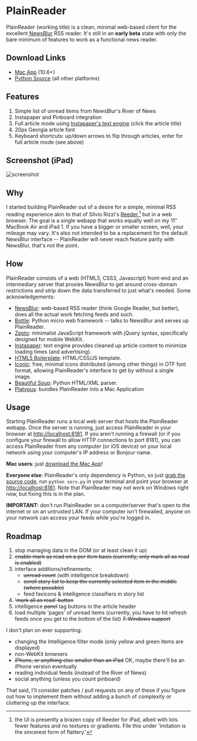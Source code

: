 # PlainReader

PlainReader (working title) is a clean, minimal web-based client for the excellent [NewsBlur](http://newsblur.com) RSS reader. It's still in an **early beta** state with only the bare minimum of features to work as a functional news reader.

## Download Links

* [Mac App](https://github.com/downloads/lhagan/PlainReader/PlainReader.zip) (10.6+)
* [Python Source](https://github.com/lhagan/PlainReader/zipball/master) (all other platforms)

## Features

1. Simple list of unread items from NewsBlur's River of News
2. Instapaper and Pinboard integration
3. Full article mode using [Instapaper's text engine](http://www.instapaper.com/extras) (click the article title)
4. 20px Georgia article font
5. Keyboard shortcuts: up/down arrows to flip through articles, enter for full article mode (see above)

## Screenshot (iPad)
![screenshot](https://github.com/lhagan/PlainReader/raw/master/plainreader_screenshot.jpg)

## Why

I started building PlainReader out of a desire for a simple, minimal RSS reading experience akin to that of Silvio Rizzi's [Reeder](http://reederapp.com),[^1] but in a web browser. The goal is a single webapp that works equally well on my 11" MacBook Air and iPad 1. If you have a bigger or smaller screen, well, your mileage may vary. It's also not intended to be a replacement for the default NewsBlur interface -- PlainReader will never reach feature parity with NewsBlur, that's not the point.

## How

PlainReader consists of a web (HTML5, CSS3, Javascript) front-end and an intermediary server that proxies NewsBlur to get around cross-domain restrictions and strip down the data transferred to just what's needed. Some acknowledgements:

* [NewsBlur](http://newsblur.com): web-based RSS reader (think Google Reader, but better), does all the actual work fetching feeds and such.
* [Bottle](http://bottlepy.org/docs/dev/): Python micro web framework -- talks to NewsBlur and serves up PlainReader.
* [Zepto](http://zeptojs.com/): minimalist JavaScript framework with jQuery syntax, specifically designed for mobile WebKit.
* [Instapaper](http://www.instapaper.com): text engine provides cleaned up article content to minimize loading times (and advertising).
* [HTML5 Boilerplate](http://html5boilerplate.com/): HTML/CSS/JS template.
* [Iconic](http://somerandomdude.com/work/iconic/): free, minimal icons distributed (among other things) in OTF font format, allowing PlainReader's interface to get by without a single image.
* [Beautiful Soup](http://www.crummy.com/software/BeautifulSoup/): Python HTML/XML parser.
* [Platypus](http://sveinbjorn.org/platypus): bundles PlainReader into a Mac Application

## Usage

Starting PlainReader runs a local web server that hosts the PlainReader webapp. Once the server is running, just access PlainReader in your browser at [http://localhost:8181](http://localhost:8181). If you aren't running a firewall (or if you configure your firewall to allow HTTP connections to port 8181), you can access PlainReader from any computer (or iOS device) on your local network using your computer's IP address or Bonjour name.

**Mac users**: just [download the Mac App](https://github.com/downloads/lhagan/PlainReader/PlainReader.zip)!

**Everyone else**: PlainReader's only dependency is Python, so just [grab the source code](https://github.com/lhagan/PlainReader/zipball/master), run `python serv.py` in your terminal and point your browser at [http://localhost:8181](http://localhost:8181). Note that PlainReader may not work on Windows right now, but fixing this is in the plan.

**IMPORTANT:** don't run PlainReader on a computer/server that's open to the internet or on an untrusted LAN. If your computer isn't firewalled, anyone on your network can access your feeds while you're logged in.

## Roadmap

1. stop managing data in the DOM (or at least clean it up)
2. <del>enable mark as read on a per item basis (currently, only mark all as read is enabled)</del>
3. interface additions/refinements:
    * <del>unread count</del> (with intelligence breakdown)
    * <del>scroll story list to keep the currently selected item in the middle (where possible)</del>
    * feed favicons & intelligence classifiers in story list
4. <del>'mark all as read' button</del>
5. intelligence <del>panel</del> tag buttons in the article header
6. load multiple 'pages' of unread items (currently, you have to hit refresh feeds once you get to the bottom of the list)
<del>7. Windows support</del>

I don't plan on ever supporting:

* changing the Intelligence filter mode (only yellow and green items are displayed)
* non-WebKit browsers
* <del>iPhone, or anything else smaller than an iPad</del> OK, maybe there'll be an iPhone version eventually
* reading individual feeds (instead of the River of News)
* social anything (unless you count pinboard)

That said, I'll consider patches / pull requests on any of these if you figure out how to implement them without adding a bunch of complexity or cluttering up the interface.

[^1]: the UI is presently a brazen copy of Reeder for iPad, albeit with lots fewer features and no textures or gradients. File this under 'imitation is the sincerest form of flattery.'
